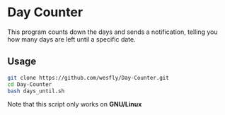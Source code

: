 # Day Counter

This program counts down the days and sends a notification, telling you how many days are left until a specific date.

## Usage
```bash
git clone https://github.com/wesfly/Day-Counter.git
cd Day-Counter
bash days_until.sh
```

Note that this script only works on **GNU/Linux**
